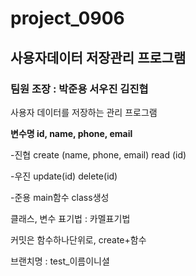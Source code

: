 # project_0906

  
## 사용자데이터 저장관리 프로그램

  
### 팀원 조장 : 박준용 서우진 김진협

  
사용자 데이터를 저장하는 관리 프로그램

  
**변수명 id, name, phone, email**

  
-진협
create (name, phone, email)
read (id)

  
-우진
update(id)
delete(id)

  
-준용
main함수
class생성

  
클래스, 변수 표기법 : 카멜표기법

  
커밋은 함수하나단위로, create+함수

  
브랜치명 : test_이름이니셜
